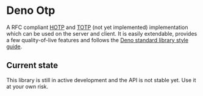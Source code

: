 # Deno Otp

A RFC compliant [HOTP](https://www.rfc-editor.org/rfc/rfc4226) and [TOTP](https://www.rfc-editor.org/rfc/rfc6238) (not yet implemented) implementation
which can be used on the server and client. It is easily extendable, provides a
few quality-of-live features and follows the [Deno standard library style guide](https://deno.land/manual/contributing/style_guide).

## Current state

This library is still in active development and the API is not stable yet. Use
it at your own risk.

